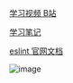 [学习视频 B站](https://www.bilibili.com/video/BV1Eg411P7gr/?spm_id_from=333.337.search-card.all.click)

[学习笔记](https://juejin.cn/post/7037426216671903780)

[eslint 官网文档](https://eslint.org/docs/latest/)

![image](https://github.com/1684838553/webTips/assets/41181666/c44e134a-d102-4ba2-8a66-d4529e2ac8f4)

